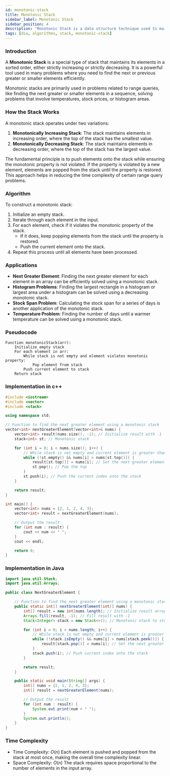 ```yaml
---
id: monotonic-stack
title: Monotonic Stack
sidebar_label: Monotonic Stack
sidebar_position: 4
description: 'Monotonic Stack is a data structure technique used to maintain elements in a particular order, typically increasing or decreasing, and is commonly used for solving problems involving range queries, such as finding the next greater element.'
tags: [dsa, algorithms, stack, monotonic-stack]
---
```


### Introduction

A **Monotonic Stack** is a special type of stack that maintains its elements in a sorted order, either strictly increasing or strictly decreasing. It is a powerful tool used in many problems where you need to find the next or previous greater or smaller elements efficiently.

Monotonic stacks are primarily used in problems related to range queries, like finding the next greater or smaller elements in a sequence, solving problems that involve temperatures, stock prices, or histogram areas.

### How the Stack Works

A monotonic stack operates under two variations:
1. **Monotonically Increasing Stack**: The stack maintains elements in increasing order, where the top of the stack has the smallest value.
2. **Monotonically Decreasing Stack**: The stack maintains elements in decreasing order, where the top of the stack has the largest value.

The fundamental principle is to push elements onto the stack while ensuring the monotonic property is not violated. If the property is violated by a new element, elements are popped from the stack until the property is restored. This approach helps in reducing the time complexity of certain range query problems.

### Algorithm

To construct a monotonic stack:
1. Initialize an empty stack.
2. Iterate through each element in the input.
3. For each element, check if it violates the monotonic property of the stack.
   - If it does, keep popping elements from the stack until the property is restored.
   - Push the current element onto the stack.
4. Repeat this process until all elements have been processed.

### Applications

- **Next Greater Element**: Finding the next greater element for each element in an array can be efficiently solved using a monotonic stack.
- **Histogram Problems**: Finding the largest rectangle in a histogram or largest area under a histogram can be solved using a decreasing monotonic stack.
- **Stock Span Problem**: Calculating the stock span for a series of days is another application of the monotonic stack.
- **Temperature Problem**: Finding the number of days until a warmer temperature can be solved using a monotonic stack.
  
### Pseudocode

```text
Function monotonicStack(arr):
    Initialize empty stack
    For each element in arr:
        While stack is not empty and element violates monotonic property:
            Pop element from stack
        Push current element to stack
    Return stack
```

### Implementation in c++

```cpp
#include <iostream>
#include <vector>
#include <stack>

using namespace std;

// Function to find the next greater element using a monotonic stack
vector<int> nextGreaterElement(vector<int>& nums) {
    vector<int> result(nums.size(), -1); // Initialize result with -1
    stack<int> st; // Monotonic stack

    for (int i = 0; i < nums.size(); i++) {
        // While stack is not empty and current element is greater than the stack's top
        while (!st.empty() && nums[i] > nums[st.top()]) {
            result[st.top()] = nums[i]; // Set the next greater element
            st.pop(); // Pop the top
        }
        st.push(i); // Push the current index onto the stack
    }

    return result;
}

int main() {
    vector<int> nums = {2, 1, 2, 4, 3};
    vector<int> result = nextGreaterElement(nums);

    // Output the result
    for (int num : result) {
        cout << num << " ";
    }
    cout << endl;

    return 0;
}
```
### Implementation in Java

```Java
import java.util.Stack;
import java.util.Arrays;

public class NextGreaterElement {

    // Function to find the next greater element using a monotonic stack
    public static int[] nextGreaterElement(int[] nums) {
        int[] result = new int[nums.length]; // Initialize result array
        Arrays.fill(result, -1); // Fill result with -1
        Stack<Integer> stack = new Stack<>(); // Monotonic stack to store indices

        for (int i = 0; i < nums.length; i++) {
            // While stack is not empty and current element is greater than stack's top element
            while (!stack.isEmpty() && nums[i] > nums[stack.peek()]) {
                result[stack.pop()] = nums[i]; // Set the next greater element
            }
            stack.push(i); // Push current index onto the stack
        }

        return result;
    }

    public static void main(String[] args) {
        int[] nums = {2, 1, 2, 4, 3};
        int[] result = nextGreaterElement(nums);

        // Output the result
        for (int num : result) {
            System.out.print(num + " ");
        }
        System.out.println();
    }
}
```

### Time Complexity
- Time Complexity: $O(n)$
Each element is pushed and popped from the stack at most once, making the overall time complexity linear.
- Space Complexity: $O(n)$
The stack requires space proportional to the number of elements in the input array.
